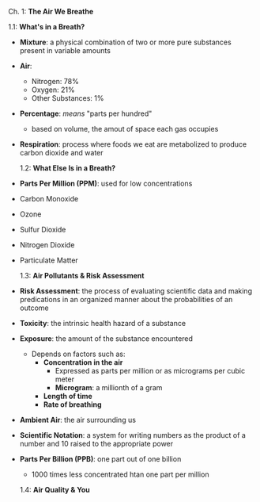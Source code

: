 Ch. 1: **The Air We Breathe**

1.1: **What's in a Breath?**

- **Mixture**: a physical combination of two or more pure substances present in variable amounts
- **Air**:
  - Nitrogen: 78%
  - Oxygen: 21%
  - Other Substances: 1%
- **Percentage**: _means_ "parts per hundred"
  - based on volume, the amout of space each gas occupies
- **Respiration**: process where foods we eat are metabolized to produce carbon dioxide and water

  1.2: **What Else Is in a Breath?**

- **Parts Per Million (PPM)**: used for low concentrations
- Carbon Monoxide
- Ozone
- Sulfur Dioxide
- Nitrogen Dioxide
- Particulate Matter

  1.3: **Air Pollutants & Risk Assessment**

- **Risk Assessment**: the process of evaluating scientific data and making predications in an organized manner about the probabilities of an outcome
- **Toxicity**: the intrinsic health hazard of a substance
- **Exposure**: the amount of the substance encountered
  - Depends on factors such as:
    - **Concentration in the air**
      - Expressed as parts per million or as micrograms per cubic meter
      - **Microgram**: a millionth of a gram
    - **Length of time**
    - **Rate of breathing**
- **Ambient Air**: the air surrounding us
- **Scientific Notation**: a system for writing numbers as the product of a number and 10 raised to the appropriate power
- **Parts Per Billion (PPB)**: one part out of one billion

  - 1000 times less concentrated htan one part per million

  1.4: **Air Quality & You**
